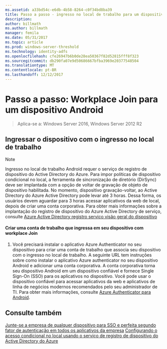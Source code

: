 ```yaml
---
ms.assetid: a33bd54c-e6db-4b58-8264-c0f34bd8ba39
title: Passo a passo - ingresso no local de trabalho para um dispositivo Android
description: 
author: billmath
ms.author: billmath
manager: femila
ms.date: 05/31/2017
ms.topic: article
ms.prod: windows-server-threshold
ms.technology: identity-adfs
ms.openlocfilehash: cfe26947b6b0de28ea50367f82d52815fff8f323
ms.sourcegitcommit: db290fa07e9d50686667bfba3969e20377548504
ms.translationtype: MT
ms.contentlocale: pt-BR
ms.lasthandoff: 12/12/2017
---
```

# <a name="walkthrough-workplace-join-to-an-android-device"></a>Passo a passo: Workplace Join para um dispositivo Android

>Aplica-se a: Windows Server 2016, Windows Server 2012 R2


## <a name="join-your-device-with-workplace-join"></a>Ingressar o dispositivo com o ingresso no local de trabalho

> [!NOTE]
> Ingresso no local de trabalho Android requer o serviço de registro de dispositivo do Active Directory do Azure. Para impor políticas de dispositivo condicional no local, a ferramenta de sincronização de diretório (DirSync) deve ser implantada com a opção de voltar de gravação de objeto de dispositivo habilitada. No momento, dispositivo gravação-voltar, ao Active Directory do Azure Active Directory pode levar até 3 horas. Dessa forma, os usuários devem aguardar para 3 horas acessar aplicativos da web de local, depois de criar uma conta corporativa. Para obter mais informações sobre a implantação do registro de dispositivo do Azure Active Directory de serviço, consulte [Azure Active Directory registro serviço visão geral do dispositivo](https://msdn.microsoft.com/library/azure/dn788908.aspx)

#### <a name="create-a-work-account-that-joins-your-device-with-workplace-join"></a>Criar uma conta de trabalho que ingressa em seu dispositivo com workplace Join

1.  Você precisará instalar o aplicativo Azure Authenticator no seu dispositivo para criar uma conta de trabalho que associa seu dispositivo com o ingresso no local de trabalho. A seguinte URL tem instruções sobre como instalar o aplicativo Azure authenticator no seu dispositivo Android e adicionar uma conta corporativa. A conta corporativa torna seu dispositivo Android em um dispositivo confiável e fornece Single Sign-On (SSO) para os aplicativos no dispositivo. Você pode usar o dispositivo confiável para acessar aplicativos da web e aplicativos de linha de negócios modernos recomendados pelo seu administrador de TI. Para obter mais informações, consulte [Azure Authenticator para Android](https://docs.microsoft.com/azure/multi-factor-authentication/end-user/microsoft-authenticator-app-how-to).

## <a name="see-also"></a>Consulte também
[Junte-se a empresa de qualquer dispositivo para SSO e perfeita segundo fator de autenticação em todos os aplicativos da empresa](Join-to-Workplace-from-Any-Device-for-SSO-and-Seamless-Second-Factor-Authentication-Across-Company-Applications.md)<ph x="2">
</ph>[Configurando o acesso condicional no local usando o serviço de registro de dispositivo do Active Directory do Azure](https://docs.microsoft.com/azure/active-directory/active-directory-device-registration-on-premises-setup)


